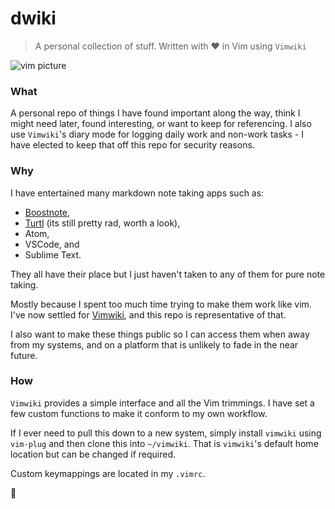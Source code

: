 # dwiki

> A personal collection of stuff. Written with :heart: in Vim using `Vimwiki`

![vim picture](https://github.com/danielmichaels/dwiki/blob/master/images/vim.png?raw=true "vim")

### What

A personal repo of things I have found important along the way, think I might need later, found interesting, or want to keep for referencing. I also use `Vimwiki`'s diary mode for logging daily work and non-work tasks - I have elected to keep that off this repo for security reasons.

### Why

I have entertained many markdown note taking apps such as:

- [Boostnote](boostnote.io), 
- [Turtl](turtlapp.com) (its still pretty rad, worth a look),
- Atom,
- VSCode, and
- Sublime Text.

They all have their place but I just haven't taken to any of them for pure note taking. 

Mostly because I spent too much time trying to make them work like vim. I've now settled for [Vimwiki](https://github.com/vimwiki/vimwiki), and this repo is representative of that.

I also want to make these things public so I can access them when away from my systems, and on a platform that is unlikely to fade in the near future.

### How

`Vimwiki` provides a simple interface and all the Vim trimmings. I have set a few custom functions to make it conform to my own workflow.

If I ever need to pull this down to a new system, simply install `vimwiki` using `vim-plug` and then clone this into `~/vimwiki`. That is `vimwiki`'s default home location but can be changed if required.

Custom keymappings are located in my `.vimrc`.

:snake:

